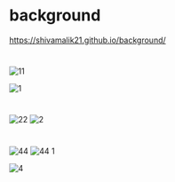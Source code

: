 # background
https://shivamalik21.github.io/background/
#
![11](https://github.com/Shivamalik21/background/assets/129033663/64f383b7-37ce-452e-9266-6c6edce86822)

![1](https://github.com/Shivamalik21/background/assets/129033663/4cb56156-b058-49cf-95c5-20aa70d9bacc)
#
![22](https://github.com/Shivamalik21/background/assets/129033663/3cf177a5-410f-4643-abb7-1b6d5351f499)
![2](https://github.com/Shivamalik21/background/assets/129033663/c2db2333-0919-4626-960e-99f7a0e06b36)
#
![44](https://github.com/Shivamalik21/background/assets/129033663/9962a480-8156-4b4b-9c34-bd712f308d46)
![44 1](https://github.com/Shivamalik21/background/assets/129033663/27eccd83-8cf4-4ba2-bd18-0ee07d055941)

![4](https://github.com/Shivamalik21/background/assets/129033663/f9881fa6-7555-49db-9018-daa171288a7a)
